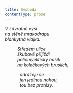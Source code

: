 ```yaml
---
title: Svoboda
contentType: prose
---
```


<section>

_V závratné výši  
na stěně mrakodrapu  
blankytná vlajka._

</section>

<section>

          _Středem ulice  
          škubavě přijíždí  
          poliomyelitický hošík  
          na kolečkových bruslích,_

</section>

<section>

            _odrážeje se  
            jen jedinou nohou,  
            tou bez protézy._

</section>
